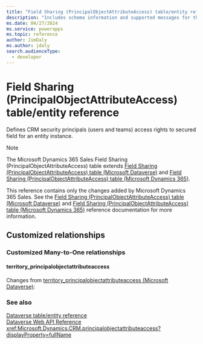 ```yaml
---
title: "Field Sharing (PrincipalObjectAttributeAccess) table/entity reference (Microsoft Dynamics 365 Sales) | Microsoft Docs"
description: "Includes schema information and supported messages for the Field Sharing (PrincipalObjectAttributeAccess) table/entity with Microsoft Dynamics 365 Sales."
ms.date: 04/27/2024
ms.service: powerapps
ms.topic: reference
author: JimDaly
ms.author: jdaly
search.audienceType: 
  - developer
---
```


# Field Sharing (PrincipalObjectAttributeAccess) table/entity reference

Defines CRM security principals (users and teams) access rights to secured field for an entity instance.

> [!NOTE]
> The Microsoft Dynamics 365 Sales Field Sharing (PrincipalObjectAttributeAccess) table extends [Field Sharing (PrincipalObjectAttributeAccess) table (Microsoft Dataverse)](/power-apps/developer/data-platform/reference/entities/principalobjectattributeaccess) and [Field Sharing (PrincipalObjectAttributeAccess) table (Microsoft Dynamics 365)](/dynamics365/developer/reference/dataverse/entities/principalobjectattributeaccess).
>
> This reference contains only the changes added by Microsoft Dynamics 365 Sales.
> See the [Field Sharing (PrincipalObjectAttributeAccess) table (Microsoft Dataverse)](/power-apps/developer/data-platform/reference/entities/principalobjectattributeaccess) and [Field Sharing (PrincipalObjectAttributeAccess) table (Microsoft Dynamics 365)](/dynamics365/developer/reference/dataverse/entities/principalobjectattributeaccess) reference documentation for more information.




## Customized relationships

### Customized Many-to-One relationships

#### <a name="BKMK_territory_principalobjectattributeaccess"></a> territory_principalobjectattributeaccess

Changes from [territory_principalobjectattributeaccess (Microsoft Dataverse)](/power-apps/developer/data-platform/reference/entities/principalobjectattributeaccess#BKMK_territory_principalobjectattributeaccess):



### See also

[Dataverse table/entity reference](../about-entity-reference.md)  
[Dataverse Web API Reference](/power-apps/developer/data-platform/webapi/reference/about)   
<xref:Microsoft.Dynamics.CRM.principalobjectattributeaccess?displayProperty=fullName>
